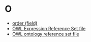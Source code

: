 # O

* [order (field)](../28739296.html)
* [OWL Expression Reference Set file](../OWL-Expression-Reference-Set-file_71172622.html)
* [OWL ontology reference set file](../OWL-ontology-reference-set-file_71172621.html)

